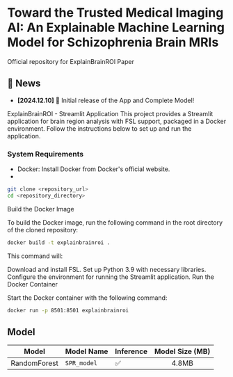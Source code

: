 # Toward the Trusted Medical Imaging AI: An Explainable Machine Learning Model for Schizophrenia Brain MRIs
Official repository for ExplainBrainROI Paper
##  📰 News

 - **[2024.12.10]** :tada: Initial release of the App and Complete Model!



ExplainBrainROI - Streamlit Application
This project provides a Streamlit application for brain region analysis with FSL support, packaged in a Docker environment. Follow the instructions below to set up and run the application.

### System Requirements

- Docker: Install Docker from Docker's official website.
- 
```bash
git clone <repository_url>
cd <repository_directory>
```
Build the Docker Image

To build the Docker image, run the following command in the root directory of the cloned repository:
```bash
docker build -t explainbrainroi .
```
This command will:

Download and install FSL.
Set up Python 3.9 with necessary libraries.
Configure the environment for running the Streamlit application.
Run the Docker Container

Start the Docker container with the following command:

```bash
docker run -p 8501:8501 explainbrainroi
```


## Model

| Model         | Model Name            | Inference | Model Size (MB)  | 
|---------------|-----------------------|----------------------------------|:-------------------------:|
| RandomForest  | `SPR_model`      | ✅        | 4.8MB      |           









